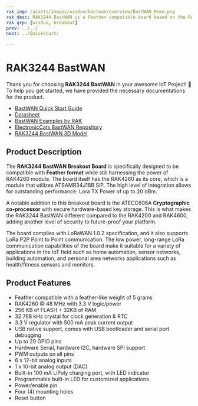 ```yaml
---
rak_img: /assets/images/wisduo/bastwan/overview/BastWAN_Home.png
rak_desc: RAK3244 BastWAN is a Feather compatible board based on the RAK4260 module with the ATSAMR34 MCU with integrated LoRa transceiver.
rak_grp: [wisduo, breakout]
prev: ../../
next: ../Quickstart/

---
```


# RAK3244 BastWAN

Thank you for choosing **RAK3244 BastWAN** in your awesome IoT Project! 🎉 To help you get started, we have provided the necessary documentations for the product.

- [BastWAN Quick Start Guide](../Quickstart/)
- [Datasheet](../Datasheet/)
- [BastWAN Examples by RAK](https://github.com/RAKWireless/Evaluation_Boards/tree/master/RAK4260/Arduino)
- [ElectronicCats BastWAN Repository](https://github.com/ElectronicCats/Bast-WAN)
- [RAK3244 BastWAN 3D Model](https://downloads.rakwireless.com/3D_File/WisDuo/PWB-RAK3244%20BASTWAN.stp)


## Product Description

The **RAK3244 BastWAN Breakout Board** is specifically designed to be compatible with **Feather format** while still harnessing the power of RAK4260 module. The board itself has the RAK4260 as its core, which is a module that utilizes ATSAMR34J18B SiP. The high level of integration allows for outstanding performance: Lora TX Power of up to 20&nbsp;dBm.

A notable addition to this breakout board is the ATECC606A **Cryptographic co-processor** with secure hardware-based key storage. This is what makes the RAK3244 BastWAN different compared to the RAK4200 and RAK4600, adding another level of security to future-proof your platform.

The board complies with LoRaWAN 1.0.2 specification, and it also supports LoRa P2P Point to Point communication. The low power, long-range LoRa communication capabilities of the board make it suitable for a variety of applications in the IoT field such as home automation, sensor networks, building automation, and personal area networks applications such as health/fitness sensors and monitors.

## Product Features

- Feather compatible with a feather-like weight of 5 grams
- RAK4260 @ 48&nbsp;MHz with 3.3&nbsp;V logic/power
- 256&nbsp;KB of FLASH + 32KB of RAM
- 32.768&nbsp;kHz crystal for clock generation & RTC
- 3.3&nbsp;V regulator with 500&nbsp;mA peak current output
- USB native support, comes with USB bootloader and serial port debugging
- Up to 20 GPIO pins
- Hardware Serial, hardware I2C, hardware SPI support
- PWM outputs on all pins
- 6 x 12-bit analog inputs
- 1 x 10-bit analog output (DAC)
- Built-in 100&nbsp;mA LiPoly charging port, with LED indicator
- Programmable built-in LED for customized applications
- Power/enable pin
- Four (4) mounting holes
- Reset button